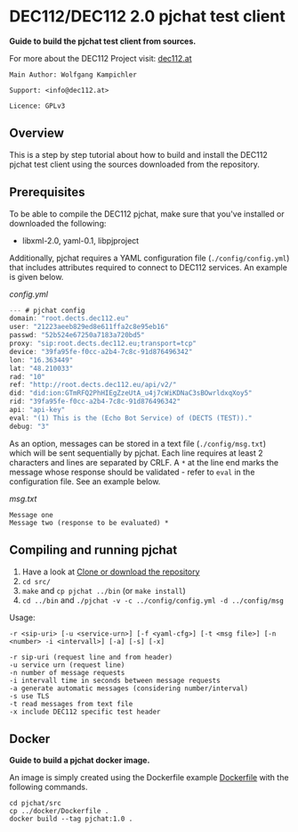 # DEC112/DEC112 2.0 pjchat test client

__Guide to build the pjchat test client from sources.__

For more about the DEC112 Project visit: [dec112.at](https://dec112.at)

```
Main Author: Wolfgang Kampichler

Support: <info@dec112.at>

Licence: GPLv3
```

## Overview

This is a step by step tutorial about how to build and install the DEC112 pjchat test client using the sources downloaded from the repository. 


## Prerequisites

To be able to compile the DEC112 pjchat, make sure that you've installed or downloaded the following:
* libxml-2.0, yaml-0.1, libpjproject

Additionally, pjchat requires a YAML configuration file (`./config/config.yml`) that includes attributes required to connect to DEC112 services. An example is given below.

_config.yml_

```c  
--- # pjchat config
domain: "root.dects.dec112.eu"
user: "21223aeeb829ed8e611ffa2c8e95eb16"
passwd: "52b524e67250a7183a720bd5"
proxy: "sip:root.dects.dec112.eu;transport=tcp"
device: "39fa95fe-f0cc-a2b4-7c8c-91d876496342"
lon: "16.363449"
lat: "48.210033"
rad: "10"
ref: "http://root.dects.dec112.eu/api/v2/"
did: "did:ion:GTmRFQ2PhHIEgZzeUtA_u4j7cWiKDNaC3sBOwrldxqXoy5"
rid: "39fa95fe-f0cc-a2b4-7c8c-91d876496342"
api: "api-key"
eval: "(1) This is the (Echo Bot Service) of (DECTS (TEST))."
debug: "3"

```
As an option, messages can be stored in a text file (`./config/msg.txt`) which will be sent sequentially by pjchat. Each line requires at least 2 characters and lines are separated by CRLF. A `*` at the line end marks the message whose response should be validated - refer to `eval` in the configuration file. See an example below.

_msg.txt_
```
Message one
Message two (response to be evaluated) *
```

## Compiling and running pjchat

1. Have a look at [Clone or download the repository](https://help.github.com/en/articles/cloning-a-repository)
2. `cd src/`
3. `make` and `cp pjchat ../bin` (or `make install`)
4. `cd ../bin` and `./pjchat -v -c ../config/config.yml -d ../config/msg`<br/>

Usage:
```
-r <sip-uri> [-u <service-urn>] [-f <yaml-cfg>] [-t <msg file>] [-n <number> -i <intervall>] [-a] [-s] [-x]

-r sip-uri (request line and from header)
-u service urn (request line)
-n number of message requests
-i intervall time in seconds between message requests
-a generate automatic messages (considering number/interval)
-s use TLS
-t read messages from text file
-x include DEC112 specific test header
```

## Docker

__Guide to build a pjchat docker image.__

An image is simply created using the Dockerfile example [Dockerfile](https://github.com/dec112/pjchat/blob/master/docker/Dockerfile) with the following commands.

```
cd pjchat/src
cp ../docker/Dockerfile .
docker build --tag pjchat:1.0 .
```
